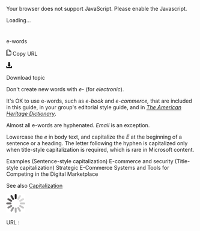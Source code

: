 Your browser does not support JavaScript. Please enable the Javascript.

Loading...

# 

e-words

![Copy URL](e-words_files/Copy.png)
Copy URL

![Download](e-words_files/Download.png)

Download topic

Don't create new words with *e-* (for *electronic*). 

It's OK to use e-words, such as *e-book* and *e-commerce,* that are included in this guide, in your group's editorial style guide, and in [*The American Heritage Dictionary*](https://ahdictionary.com/). 

Almost all e-words are hyphenated. *Email* is an exception.

Lowercase the *e* in body text, and capitalize the *E* at the beginning of a sentence or
a heading. The letter following the hyphen is capitalized
only when title-style capitalization is required, which is
rare in Microsoft content. 

Examples
(Sentence-style capitalization) E-commerce and security
(Title-style capitalization) Strategic E-Commerce Systems and Tools for Competing in the Digital Marketplace

See also [Capitalization](https://worldready.cloudapp.net/Styleguide/Read?id=2700&topicid=33685)

![In progress](e-words_files/activity-large.gif)

URL :
